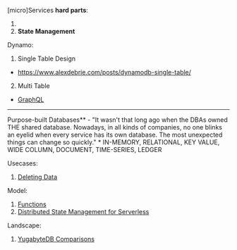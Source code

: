 [micro]Services **hard parts**:

1. 
2. **State Management**

Dynamo:
1. Single Table Design
* https://www.alexdebrie.com/posts/dynamodb-single-table/
2. Multi Table
* [GraphQL](https://www.alexdebrie.com/posts/dynamodb-single-table/#graphql--single-table-design)

----
Purpose-built Databases** - "It wasn't that long ago when the DBAs owned THE shared database. Nowadays, in all kinds of companies, no one blinks an eyelid when every service has its own database. The most unexpected things can change so quickly."
    * IN-MEMORY, RELATIONAL, KEY VALUE, WIDE COLUMN, DOCUMENT, TIME-SERIES, LEDGER
 
Usecases:
1. [Deleting Data](https://blog.twitter.com/engineering/en_us/topics/infrastructure/2020/deleting-data-distributed-throughout-your-microservices-architecture.html)

Model:
1. [Functions](https://flink.apache.org/stateful-functions.html)
2. [Distributed State Management for Serverless](https://cloudstate.io)

Landscape:
1. [YugabyteDB Comparisons](https://docs.yugabyte.com/latest/comparisons/)

